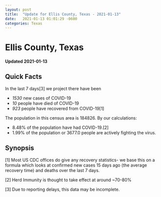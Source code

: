 ```yaml
---
layout: post
title:  "Update for Ellis County, Texas - 2021-01-13"
date:   2021-01-13 01:01:29 -0600
categories: Texas
---
```


# Ellis County, Texas
#### Updated 2021-01-13

## Quick Facts

In the last 7 days[3] we project there have been
- *1530* new cases of COVID-19
- *10* people have died of COVID-19
- *923* people have recovered from COVID-19[1]

The population in this census area is 184826. By our calculations:
- 8.48% of the population have had COVID-19.[2]
- 1.99% of the population or 3677.0 people are actively fighting the virus.

## Synopsis




[1] Most US CDC offices do give any recovery statistics- we base this on a formula which looks at confirmed new cases
15 days ago (the average recovery time) and deaths over the last 7 days.

[2] Herd Immunity is thought to take effect at around ~70-80%

[3] Due to reporting delays, this data may be incomplete.
 
    